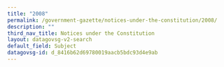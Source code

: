 ```yaml
---
title: "2008"
permalink: /government-gazette/notices-under-the-constitution/2008/
description: ""
third_nav_title: Notices under the Constitution
layout: datagovsg-v2-search
default_field: Subject
datagovsg-id: d_8416b62d69780019aacb5bdc93d4e9ab
---
```

